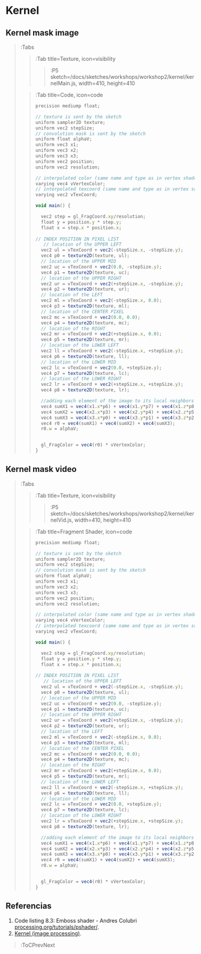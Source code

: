 # Kernel

## Kernel mask image

> :Tabs
> > :Tab title=Texture, icon=visibility
> > > :P5 sketch=/docs/sketches/workshops/workshop2/kernel/kernelMain.js, width=410, height=410
>
> > :Tab title=Code, icon=code
> >
> > ```js | KernelMask.frag
> >precision mediump float;
> >
> >// texture is sent by the sketch
> >uniform sampler2D texture;
> >uniform vec2 stepSize;
> >// convolution mask is sent by the sketch
> > uniform float alphaV;
> >uniform vec3 x1;
> >uniform vec3 x2;
> >uniform vec3 x3;
> >uniform vec2 position;
> >uniform vec2 resolution;
> >
> >// interpolated color (same name and type as in vertex shader)
> >varying vec4 vVertexColor;
> >// interpolated texcoord (same name and type as in vertex shader)
> >varying vec2 vTexCoord;
> >
> >void main() {
> >
> >   vec2 step = gl_FragCoord.xy/resolution;
> >   float y = position.y * step.y;
> >   float x = step.x * position.x;
> >  
> >// INDEX POSITION IN PIXEL LIST
> >    // location of the UPPER LEFT
> >   vec2 ul = vTexCoord + vec2(-stepSize.x, -stepSize.y); 
> >   vec4 p0 = texture2D(texture, ul);
> >   // location of the UPPER MID
> >   vec2 uc = vTexCoord + vec2(0.0, -stepSize.y);      
> >   vec4 p1 = texture2D(texture, uc);
> >   // location of the UPPER RIGHT
> >   vec2 ur = vTexCoord + vec2(+stepSize.x, -stepSize.y); 
> >   vec4 p2 = texture2D(texture, ur);
> >   // location of the LEFT
> >   vec2 ml = vTexCoord + vec2(-stepSize.x, 0.0);
> >   vec4 p3 = texture2D(texture, ml);      
> >   // location of the CENTER PIXEL
> >   vec2 mc = vTexCoord + vec2(0.0, 0.0);     
> >   vec4 p4 = texture2D(texture, mc); 
> >   // location of the RIGHT     
> >   vec2 mr = vTexCoord + vec2(+stepSize.x, 0.0);   
> >   vec4 p5 = texture2D(texture, mr);
> >   // location of the LOWER LEFT   
> >   vec2 ll = vTexCoord + vec2(-stepSize.x, +stepSize.y); 
> >   vec4 p6 = texture2D(texture, ll);
> >   // location of the LOWER MID
> >   vec2 lc = vTexCoord + vec2(0.0, +stepSize.y);   
> >   vec4 p7 = texture2D(texture, lc);   
> >   // location of the LOWER RIGHT
> >   vec2 lr = vTexCoord + vec2(+stepSize.x, +stepSize.y); 
> >   vec4 p8 = texture2D(texture, lr);
> >
> >   //adding each element of the image to its local neighbors
> >   vec4 sumX1 = vec4(x1.x*p6) + vec4(x1.y*p7) + vec4(x1.z*p8);
> >   vec4 sumX2 = vec4(x2.x*p3) + vec4(x2.y*p4) + vec4(x2.z*p5);
> >   vec4 sumX3 = vec4(x3.x*p0) + vec4(x3.y*p1) + vec4(x3.z*p2);
> >   vec4 r0 = vec4(sumX1) + vec4(sumX2) + vec4(sumX3);
> >   r0.w = alphaV;
> >
> >
> >   gl_FragColor = vec4(r0) * vVertexColor;
> >}
> > ```


## Kernel mask video

> :Tabs
> > :Tab title=Texture, icon=visibility
> > > :P5 sketch=/docs/sketches/workshops/workshop2/kernel/kernelVid.js, width=410, height=410
>
> > :Tab title=Fragment Shader, icon=code
> >
> > ```js | KernelMask.frag
> >precision mediump float;
> >
> >// texture is sent by the sketch
> >uniform sampler2D texture;
> >uniform vec2 stepSize;
> >// convolution mask is sent by the sketch
> > uniform float alphaV;
> >uniform vec3 x1;
> >uniform vec3 x2;
> >uniform vec3 x3;
> >uniform vec2 position;
> >uniform vec2 resolution;
> >
> >// interpolated color (same name and type as in vertex shader)
> >varying vec4 vVertexColor;
> >// interpolated texcoord (same name and type as in vertex shader)
> >varying vec2 vTexCoord;
> >
> >void main() {
> >
> >   vec2 step = gl_FragCoord.xy/resolution;
> >   float y = position.y * step.y;
> >   float x = step.x * position.x;
> >  
> >// INDEX POSITION IN PIXEL LIST
> >    // location of the UPPER LEFT
> >   vec2 ul = vTexCoord + vec2(-stepSize.x, -stepSize.y); 
> >   vec4 p0 = texture2D(texture, ul);
> >   // location of the UPPER MID
> >   vec2 uc = vTexCoord + vec2(0.0, -stepSize.y);      
> >   vec4 p1 = texture2D(texture, uc);
> >   // location of the UPPER RIGHT
> >   vec2 ur = vTexCoord + vec2(+stepSize.x, -stepSize.y); 
> >   vec4 p2 = texture2D(texture, ur);
> >   // location of the LEFT
> >   vec2 ml = vTexCoord + vec2(-stepSize.x, 0.0);
> >   vec4 p3 = texture2D(texture, ml);      
> >   // location of the CENTER PIXEL
> >   vec2 mc = vTexCoord + vec2(0.0, 0.0);     
> >   vec4 p4 = texture2D(texture, mc); 
> >   // location of the RIGHT     
> >   vec2 mr = vTexCoord + vec2(+stepSize.x, 0.0);   
> >   vec4 p5 = texture2D(texture, mr);
> >   // location of the LOWER LEFT   
> >   vec2 ll = vTexCoord + vec2(-stepSize.x, +stepSize.y); 
> >   vec4 p6 = texture2D(texture, ll);
> >   // location of the LOWER MID
> >   vec2 lc = vTexCoord + vec2(0.0, +stepSize.y);   
> >   vec4 p7 = texture2D(texture, lc);   
> >   // location of the LOWER RIGHT
> >   vec2 lr = vTexCoord + vec2(+stepSize.x, +stepSize.y); 
> >   vec4 p8 = texture2D(texture, lr);
> >
> >   //adding each element of the image to its local neighbors
> >   vec4 sumX1 = vec4(x1.x*p6) + vec4(x1.y*p7) + vec4(x1.z*p8);
> >   vec4 sumX2 = vec4(x2.x*p3) + vec4(x2.y*p4) + vec4(x2.z*p5);
> >   vec4 sumX3 = vec4(x3.x*p0) + vec4(x3.y*p1) + vec4(x3.z*p2);
> >   vec4 r0 = vec4(sumX1) + vec4(sumX2) + vec4(sumX3);
> >   r0.w = alphaV;
> >
> >
> >   gl_FragColor = vec4(r0) * vVertexColor;
> >}
> > ```

## Referencias

1.  Code listing 8.3: Emboss shader - Andres Colubri [processing.org/tutorials/pshader/](https://processing.org/tutorials/pshader/).
2. [Kernel (image processing)](https://en.wikipedia.org/wiki/Kernel_(image_processing)).

> :ToCPrevNext